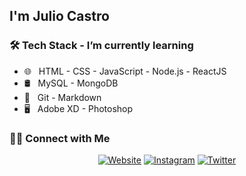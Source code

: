 <h2> I'm Julio Castro</h2>

<h3>🛠 Tech Stack - I’m currently learning</h3>

- 🌐 &nbsp;  HTML - CSS - JavaScript - Node.js - ReactJS
- 🛢 &nbsp;  MySQL - MongoDB
- 🔧 &nbsp; Git - Markdown
- 🖥 &nbsp;  Adobe XD - Photoshop

<h3> 🤝🏻 Connect with Me </h3>

<p align="center">
<a href="https://www.juxcca.com/"><img alt="Website" src="https://img.shields.io/badge/Website-www.juxcca.com-blue?style=flat-square&logo=google-chrome"></a>
<a href="https://www.instagram.com/juxcca/"><img alt="Instagram" src="https://img.shields.io/badge/Instagram-juxcca-blue?style=flat-square&logo=instagram"></a>
<a href="https://www.twitter.com/juxcca/"><img alt="Twitter" src="https://img.shields.io/badge/Twitter-juxcca-blue?style=flat-square&logo=twitter"></a>
</p>
<!--
**juxcca/juxcca** is a ✨ _special_ ✨ repository because its `README.md` (this file) appears on your GitHub profile.

Here are some ideas to get you started:

- 🔭 I’m currently working on ...
- 🌱 I’m currently learning ...
- 👯 I’m looking to collaborate on ...
- 🤔 I’m looking for help with ...
- 💬 Ask me about ...
- 📫 How to reach me: ...
- 😄 Pronouns: ...
- ⚡ Fun fact: ...
- 💻 &nbsp; React | Java | C++ | R (Statistics) | MATLAB
<a href="mailto:avsingh@umass.edu"><img alt="Email" src="https://img.shields.io/badge/Email-avsingh@umass.edu-blue?style=flat-square&logo=gmail"></a>
-->
